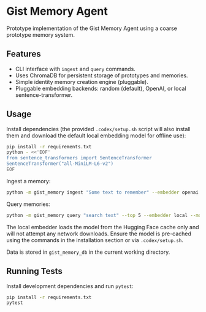 # Gist Memory Agent

Prototype implementation of the Gist Memory Agent using a coarse prototype memory system.

## Features

- CLI interface with `ingest` and `query` commands.
- Uses ChromaDB for persistent storage of prototypes and memories.
- Simple identity memory creation engine (pluggable).
- Pluggable embedding backends: random (default), OpenAI, or local sentence-transformer.

## Usage

Install dependencies (the provided `.codex/setup.sh` script will also install
them and download the default local embedding model for offline use):

```bash
pip install -r requirements.txt
python - <<'EOF'
from sentence_transformers import SentenceTransformer
SentenceTransformer("all-MiniLM-L6-v2")
EOF
```

Ingest a memory:

```bash
python -m gist_memory ingest "Some text to remember" --embedder openai
```

Query memories:

```bash
python -m gist_memory query "search text" --top 5 --embedder local --model-name all-MiniLM-L6-v2
```

The local embedder loads the model from the Hugging Face cache only and will not
attempt any network downloads. Ensure the model is pre-cached using the commands
in the installation section or via `.codex/setup.sh`.

Data is stored in `gist_memory_db` in the current working directory.

## Running Tests

Install development dependencies and run `pytest`:

```bash
pip install -r requirements.txt
pytest
```
